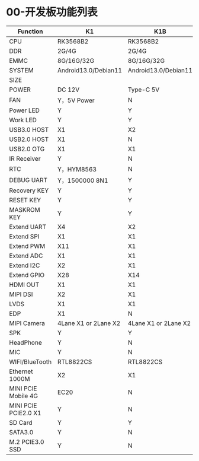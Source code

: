 # 00-开发板功能列表

| Function             | K1                   | K1B                  |
| -------------------- | -------------------- | -------------------- |
| CPU                  | RK3568B2             | RK3568B2             |
| DDR                  | 2G/4G                | 2G/4G                |
| EMMC                 | 8G/16G/32G           | 8G/16G/32G           |
| SYSTEM               | Android13.0/Debian11 | Android13.0/Debian11 |
| SIZE                 |                      |                      |
| POWER                | DC 12V               | Type-C 5V            |
| FAN                  | Y，5V Power          | N                    |
| Power LED            | Y                    | Y                    |
| Work LED             | Y                    | Y                    |
| USB3.0 HOST          | X1                   | X2                   |
| USB2.0 HOST          | X1                   | N                    |
| USB2.0 OTG           | X1                   | X1                   |
| IR Receiver          | Y                    | N                    |
| RTC                  | Y，HYM8563           | N                    |
| DEBUG UART           | Y，1500000 8N1       | Y                    |
| Recovery KEY         | Y                    | Y                    |
| RESET KEY            | Y                    | Y                    |
| MASKROM KEY          | Y                    | Y                    |
| Extend UART          | X4                   | X2                   |
| Extend SPI           | X1                   | X1                   |
| Extend PWM           | X11                  | X1                   |
| Extend ADC           | X1                   | X1                   |
| Extend I2C           | X2                   | X1                   |
| Extend GPIO          | X28                  | X14                  |
| HDMI OUT             | X1                   | X1                   |
| MIPI DSI             | X2                   | X1                   |
| LVDS                 | X1                   | X1                   |
| EDP                  | X1                   | N                    |
| MIPI Camera          | 4Lane X1 or 2Lane X2 | 4Lane X1 or 2Lane X2 |
| SPK                  | Y                    | Y                    |
| HeadPhone            | Y                    | N                    |
| MIC                  | Y                    | N                    |
| WIFI/BlueTooth       | RTL8822CS            | RTL8822CS            |
| Ethernet 1000M       | X2                   | X1                   |
| MINI PCIE Mobile 4G  | EC20                 | N                    |
| MINI PCIE PCIE2.0 X1 | Y                    | N                    |
| SD Card              | Y                    | Y                    |
| SATA3.0              | Y                    | N                    |
| M.2 PCIE3.0 SSD      | Y                    | N                    |


